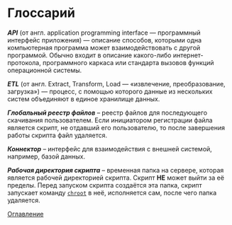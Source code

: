 # Глоссарий

***API*** (от англ. application programming interface — программный интерфейс приложения) — описание способов, которыми одна компьютерная программа может взаимодействовать с другой программой. Обычно входит в описание какого-либо интернет-протокола, программного каркаса или стандарта вызовов функций операционной системы.

***ETL*** (от англ. Extract, Transform, Load — «извлечение, преобразование, загрузка») — процесс, с помощью которого данные из нескольких систем объединяют в единое хранилище данных.

<a name="globalFileRegistry"></a>
***Глобальный реестр файлов*** – реестр файлов для последующего скачивания пользователем. Если инициатором регистрации файла является скрипт, не отдавший его пользователю, то после завершения работы скрипта файл удаляется.

<a name="connector"></a>
***Коннектор*** – интерфейс для взаимодействия с внешней системой, например, базой данных.

<a name="scriptDir"></a>
***Рабочая директория скрипта*** – временная папка на сервере, которая является рабочей директорией скрипта. Скрипт ****НЕ**** может выйти за её пределы. Перед запуском скрипта создаётся эта папка, скрипт запускает команду [`chroot`](https://ru.wikipedia.org/wiki/chroot) в неё, исполняется сам, после чего папка удаляется.

[Оглавление](README.md)